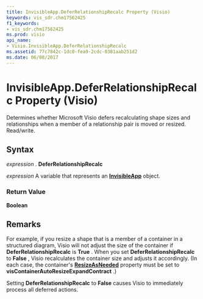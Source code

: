 ```yaml
---
title: InvisibleApp.DeferRelationshipRecalc Property (Visio)
keywords: vis_sdr.chm17562425
f1_keywords:
- vis_sdr.chm17562425
ms.prod: visio
api_name:
- Visio.InvisibleApp.DeferRelationshipRecalc
ms.assetid: 77c7842c-1dc0-fea9-2cdc-0381aab251d2
ms.date: 06/08/2017
---
```



# InvisibleApp.DeferRelationshipRecalc Property (Visio)

Determines whether Microsoft Visio defers recalculating shape sizes and relationships when a member of a relationship pair is moved or resized. Read/write.


## Syntax

 _expression_ . **DeferRelationshipRecalc**

 _expression_ A variable that represents an **[InvisibleApp](Visio.InvisibleApp.md)** object.


### Return Value

 **Boolean**


## Remarks

For example, if you resize a shape that is a member of a container in a structured diagram, Visio will not adjust the size of the container if  **DeferRelationshipRecalc** is **True** . When you set **DeferRelationshipRecalc** to **False** , Visio recalculates the container size and adjusts it accordingly. (In each case, the container's **[ResizeAsNeeded](Visio.ContainerProperties.ResizeAsNeeded.md)** property must be set to **visContainerAutoResizeExpandContract** .)

Setting  **DeferRelationshipRecalc** to **False** causes Visio to immediately process all deferred actions.


